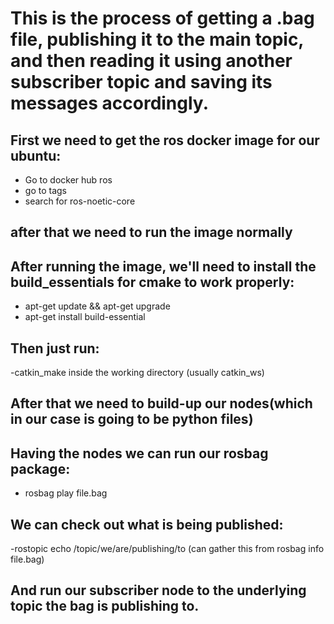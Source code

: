 # This is the process of getting a .bag file, publishing it to the main topic, and then reading it using another subscriber topic and saving its messages accordingly.

## First we need to get the ros docker image for our ubuntu:

- Go to docker hub ros
- go to tags
- search for ros-noetic-core

## after that we need to run the image normally

## After running the image, we'll need to install the build_essentials for cmake to work properly:

- apt-get update && apt-get upgrade
- apt-get install build-essential

## Then just run:

-catkin_make inside the working directory (usually catkin_ws)

## After that we need to build-up our nodes(which in our case is going to be python files)

## Having the nodes we can run our rosbag package:


- rosbag play file.bag

## We can check out what is being published:

-rostopic echo /topic/we/are/publishing/to   (can gather this from rosbag info file.bag)


## And run our subscriber node to the underlying topic the bag is publishing to.
